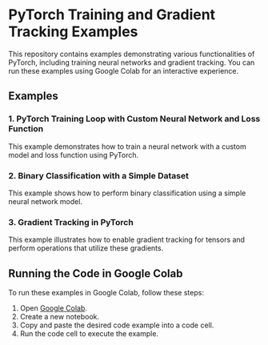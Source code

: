 # PyTorch Training and Gradient Tracking Examples

This repository contains examples demonstrating various functionalities of PyTorch, including training neural networks and gradient tracking. You can run these examples using Google Colab for an interactive experience.

## Examples

### 1. PyTorch Training Loop with Custom Neural Network and Loss Function

This example demonstrates how to train a neural network with a custom model and loss function using PyTorch.

### 2. Binary Classification with a Simple Dataset

This example shows how to perform binary classification using a simple neural network model.

### 3. Gradient Tracking in PyTorch

This example illustrates how to enable gradient tracking for tensors and perform operations that utilize these gradients.

## Running the Code in Google Colab

To run these examples in Google Colab, follow these steps:

1. Open [Google Colab](https://colab.research.google.com/).
2. Create a new notebook.
3. Copy and paste the desired code example into a code cell.
4. Run the code cell to execute the example.
